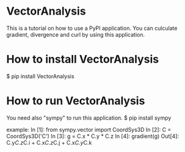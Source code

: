 # VectorAnalysis
This is a tutorial on how to use a PyPI application.
You can culculate gradient, divergence and curl by using this application.

# How to install VectorAnalysis
$ pip install VectorAnalysis

# How to run VectorAnalysis
You need also "sympy" to run this application.
$ pip install sympy

example:
In [1]: from sympy.vector import CoordSys3D
In [2]: C = CoordSys3D('C')
In [3]: g = C.x * C.y * C.z
In [4]: gradient(g)
Out[4]: C.y*C.z*C.i + C.x*C.z*C.j + C.x*C.y*C.k